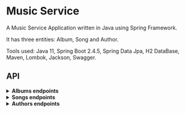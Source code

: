 # Music Service

A Music Service Application written in Java using Spring Framework. 

It has three entities: Album, Song and Author.

Tools used: Java 11, Spring Boot 2.4.5, Spring Data Jpa, H2 DataBase, Maven, Lombok, Jackson, Swagger.

## API

<details>
  <summary><b>Albums endpoints</b></summary>
  
<br />
  
Get all albums
```
GET /albums
```

Get album by Id
```
GET /albums/{albumId}
```

Add new album
```
POST /albums
```

Update album by Id
```
PUT /albums/{albumId}
```

Delete album by Id
```
DELETE /albums/{albumId}
```
</details>

<details>
  <summary><b>Songs endpoints</b></summary>
  
<br />
  
Get all songs
```
GET /albums/songs
```

Get all songs from album
```
GET /albums/{albumId}/songs
```

Get song by Id
```
GET /albums/{albumId}/songs/{songId}
```

Add new song in album
```
POST /albums{albumId}/songs
```

Update song information by Id
```
PUT /albums/{albumId}/songs/{songId}
```

Delete song by Id
```
DELETE /albums/{albumId}/songs/{songId}
```
</details>

<details>
  <summary><b>Authors endpoints</b></summary>
  
<br />
  
Get all authors
```
GET /authors
```

Get author by Id
```
GET /authors/{authorId}
```

Add new author
```
POST /authors
```

Update author information by Id
```
PUT /authors/{authorId}
```

Delete author by Id
```
DELETE /authors/{authorId}
```
</details>
